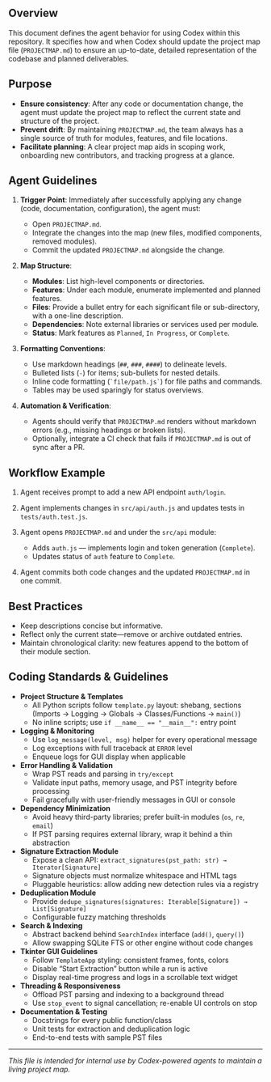 ## Overview

This document defines the agent behavior for using Codex within this repository. It specifies how and when Codex should update the project map file (`PROJECTMAP.md`) to ensure an up-to-date, detailed representation of the codebase and planned deliverables.

## Purpose

* **Ensure consistency**: After any code or documentation change, the agent must update the project map to reflect the current state and structure of the project.
* **Prevent drift**: By maintaining `PROJECTMAP.md`, the team always has a single source of truth for modules, features, and file locations.
* **Facilitate planning**: A clear project map aids in scoping work, onboarding new contributors, and tracking progress at a glance.

## Agent Guidelines

1. **Trigger Point**: Immediately after successfully applying any change (code, documentation, configuration), the agent must:

   * Open `PROJECTMAP.md`.
   * Integrate the changes into the map (new files, modified components, removed modules).
   * Commit the updated `PROJECTMAP.md` alongside the change.

2. **Map Structure**:

   * **Modules**: List high-level components or directories.
   * **Features**: Under each module, enumerate implemented and planned features.
   * **Files**: Provide a bullet entry for each significant file or sub-directory, with a one-line description.
   * **Dependencies**: Note external libraries or services used per module.
   * **Status**: Mark features as `Planned`, `In Progress`, or `Complete`.

3. **Formatting Conventions**:

   * Use markdown headings (`##`, `###`, `####`) to delineate levels.
   * Bulleted lists (`-`) for items; sub-bullets for nested details.
   * Inline code formatting (`` `file/path.js` ``) for file paths and commands.
   * Tables may be used sparingly for status overviews.

4. **Automation & Verification**:

   * Agents should verify that `PROJECTMAP.md` renders without markdown errors (e.g., missing headings or broken lists).
   * Optionally, integrate a CI check that fails if `PROJECTMAP.md` is out of sync after a PR.

## Workflow Example

1. Agent receives prompt to add a new API endpoint `auth/login`.
2. Agent implements changes in `src/api/auth.js` and updates tests in `tests/auth.test.js`.
3. Agent opens `PROJECTMAP.md` and under the `src/api` module:

   * Adds `auth.js` — implements login and token generation (`Complete`).
   * Updates status of `auth` feature to `Complete`.
4. Agent commits both code changes and the updated `PROJECTMAP.md` in one commit.

## Best Practices

* Keep descriptions concise but informative.
* Reflect only the current state—remove or archive outdated entries.
* Maintain chronological clarity: new features append to the bottom of their module section.

## Coding Standards & Guidelines

- **Project Structure & Templates**
  - All Python scripts follow `template.py` layout: shebang, sections (Imports → Logging → Globals → Classes/Functions → `main()`)
  - No inline scripts; use `if __name__ == "__main__":` entry point
- **Logging & Monitoring**
  - Use `log_message(level, msg)` helper for every operational message
  - Log exceptions with full traceback at `ERROR` level
  - Enqueue logs for GUI display when applicable
- **Error Handling & Validation**
  - Wrap PST reads and parsing in `try/except`
  - Validate input paths, memory usage, and PST integrity before processing
  - Fail gracefully with user-friendly messages in GUI or console
- **Dependency Minimization**
  - Avoid heavy third-party libraries; prefer built-in modules (`os`, `re`, `email`)
  - If PST parsing requires external library, wrap it behind a thin abstraction
- **Signature Extraction Module**
  - Expose a clean API: `extract_signatures(pst_path: str) → Iterator[Signature]`
  - Signature objects must normalize whitespace and HTML tags
  - Pluggable heuristics: allow adding new detection rules via a registry
- **Deduplication Module**
  - Provide `dedupe_signatures(signatures: Iterable[Signature]) → List[Signature]`
  - Configurable fuzzy matching thresholds
- **Search & Indexing**
  - Abstract backend behind `SearchIndex` interface (`add()`, `query()`)
  - Allow swapping SQLite FTS or other engine without code changes
- **Tkinter GUI Guidelines**
  - Follow `TemplateApp` styling: consistent frames, fonts, colors
  - Disable “Start Extraction” button while a run is active
  - Display real-time progress and logs in a scrollable text widget
- **Threading & Responsiveness**
  - Offload PST parsing and indexing to a background thread
  - Use `stop_event` to signal cancellation; re-enable UI controls on stop
- **Documentation & Testing**
  - Docstrings for every public function/class
  - Unit tests for extraction and deduplication logic
  - End-to-end tests with sample PST files

---

*This file is intended for internal use by Codex-powered agents to maintain a living project map.*
